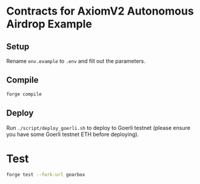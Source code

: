 # Contracts for AxiomV2 Autonomous Airdrop Example

## Setup

Rename `env.example` to `.env` and fill out the parameters.

## Compile

```bash
forge compile
```

## Deploy

Run `./script/deploy_goerli.sh` to deploy to Goerli testnet (please ensure you have some Goerli testnet ETH before deploying).

# Test

```bash
forge test --fork-url gearbox
```